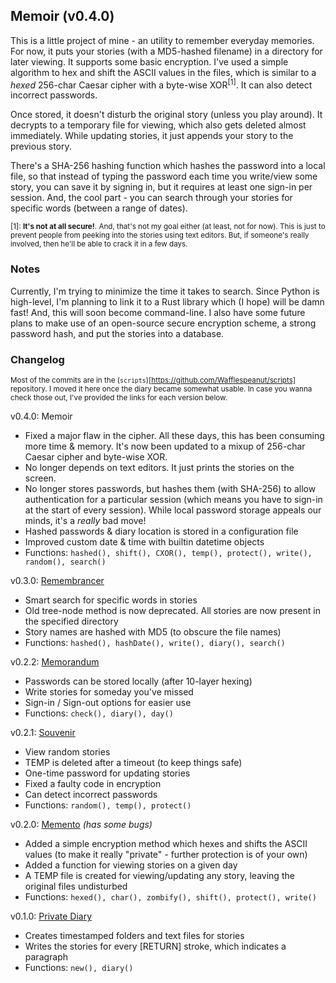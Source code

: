 ## Memoir (v0.4.0)

This is a little project of mine - an utility to remember everyday memories. For now, it puts your stories (with a MD5-hashed filename) in a directory for later viewing. It supports some basic encryption. I've used a simple algorithm to hex and shift the ASCII values in the files, which is similar to a *hexed* 256-char Caesar cipher with a byte-wise XOR<sup>[1]</sup>. It can also detect incorrect passwords.

Once stored, it doesn't disturb the original story (unless you play around). It decrypts to a temporary file for viewing, which also gets deleted almost immediately. While updating stories, it just appends your story to the previous story.

There's a SHA-256 hashing function which hashes the password into a local file, so that instead of typing the password each time you write/view some story, you can save it by signing in, but it requires at least one sign-in per session. And, the cool part - you can search through your stories for specific words (between a range of dates).

<sup>[1]: **It's not at all secure!**. And, that's not my goal either (at least, not for now). This is just to prevent people from peeking into the stories using text editors. But, if someone's really involved, then he'll be able to crack it in a few days.</sup>

### Notes

Currently, I'm trying to minimize the time it takes to search. Since Python is high-level, I'm planning to link it to a Rust library which (I hope) will be damn fast! And, this will soon become command-line. I also have some future plans to make use of an open-source secure encryption scheme, a strong password hash, and put the stories into a database.

### Changelog

<sup>Most of the commits are in the (`scripts`)[https://github.com/Wafflespeanut/scripts] repository. I moved it here once the diary became somewhat usable. In case you wanna check those out, I've provided the links for each version below.</sup>

v0.4.0: Memoir
- Fixed a major flaw in the cipher. All these days, this has been consuming more time & memory. It's now been updated to a mixup of 256-char Caesar cipher and byte-wise XOR.
- No longer depends on text editors. It just prints the stories on the screen.
- No longer stores passwords, but hashes them (with SHA-256) to allow authentication for a particular session (which means you have to sign-in at the start of every session). While local password storage appeals our minds, it's a *really* bad move!
- Hashed passwords & diary location is stored in a configuration file
- Improved custom date & time with builtin datetime objects
- Functions: `hashed(), shift(), CXOR(), temp(), protect(), write(), random(), search()`

v0.3.0: [Remembrancer](https://github.com/Wafflespeanut/scripts/tree/be3b51c14c5e708baa4003adf3346f51f5720529/Remembrancer)
- Smart search for specific words in stories
- Old tree-node method is now deprecated. All stories are now present in the specified directory
- Story names are hashed with MD5 (to obscure the file names)
- Functions: `hashed(), hashDate(), write(), diary(), search()`

v0.2.2: [Memorandum](https://github.com/Wafflespeanut/scripts/tree/8850c831c10955b5c32d2710abfbfef916031792/Memorandum)
- Passwords can be stored locally (after 10-layer hexing)
- Write stories for someday you've missed
- Sign-in / Sign-out options for easier use
- Functions: `check(), diary(), day()`

v0.2.1: [Souvenir](https://github.com/Wafflespeanut/scripts/tree/937d48dc3bc8608530253fc392594a90a4d59078/Memento)
- View random stories
- TEMP is deleted after a timeout (to keep things safe)
- One-time password for updating stories
- Fixed a faulty code in encryption
- Can detect incorrect passwords
- Functions: `random(), temp(), protect()`

v0.2.0: [Memento](https://github.com/Wafflespeanut/scripts/tree/7f2572857bbe86b2598d27ab7872017a580351ff/Memento) *(has some bugs)*
- Added a simple encryption method which hexes and shifts the ASCII values (to make it really "private" - further protection is of your own)
- Added a function for viewing stories on a given day
- A TEMP file is created for viewing/updating any story, leaving the original files undisturbed
- Functions: `hexed(), char(), zombify(), shift(), protect(), write()`

v0.1.0: [Private Diary](https://github.com/Wafflespeanut/scripts/tree/64a9c8dd2470ec309a439a41568778187bbe8bb7/Private%20Diary)
- Creates timestamped folders and text files for stories
- Writes the stories for every [RETURN] stroke, which indicates a paragraph
- Functions: `new(), diary()`
